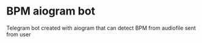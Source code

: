 # BPM aiogram bot
 Telegram bot created with aiogram that can detect BPM from audiofile sent from user
